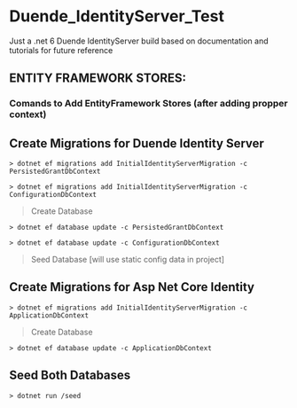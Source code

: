 # Duende_IdentityServer_Test
Just a .net 6 Duende IdentityServer build based on documentation and tutorials for future reference

## ENTITY FRAMEWORK STORES:

 ### Comands to Add EntityFramework Stores (after adding propper context)

## Create Migrations for Duende Identity Server

```
> dotnet ef migrations add InitialIdentityServerMigration -c PersistedGrantDbContext

> dotnet ef migrations add InitialIdentityServerMigration -c ConfigurationDbContext
```

>Create Database

```
> dotnet ef database update -c PersistedGrantDbContext

> dotnet ef database update -c ConfigurationDbContext
```

>Seed Database [will use static config data in project]


## Create Migrations for Asp Net Core Identity

```
> dotnet ef migrations add InitialIdentityServerMigration -c ApplicationDbContext
```

>Create Database

```
> dotnet ef database update -c ApplicationDbContext
```
## Seed Both Databases

```
> dotnet run /seed
```